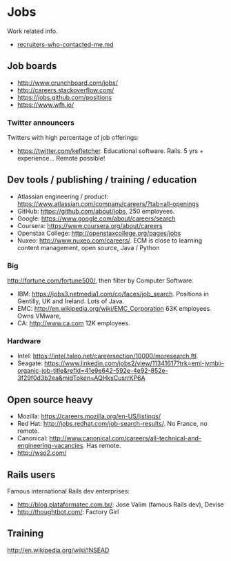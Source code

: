 # Jobs

Work related info.

- [recruiters-who-contacted-me.md](recruiters-who-contacted-me.md)

## Job boards

- http://www.crunchboard.com/jobs/
- http://careers.stackoverflow.com/
- https://jobs.github.com/positions
- https://www.wfh.io/

### Twitter announcers

Twitters with high percentage of job offerings:

- <https://twitter.com/kefletcher>. Educational software. Rails. 5 yrs + experience... Remote possible!

## Dev tools / publishing / training / education

- Atlassian engineering / product: <https://www.atlassian.com/company/careers/?tab=all-openings>
- GitHub: <https://github.com/about/jobs>, 250 employees.
- Google: <https://www.google.com/about/careers/search>
- Coursera: <https://www.coursera.org/about/careers>
- Openstax College: <http://openstaxcollege.org/pages/jobs>
- Nuxeo: <http://www.nuxeo.com/careers/>. ECM is close to learning content management, open source, Java / Python

### Big

<http://fortune.com/fortune500/>, then filter by Computer Software.

- IBM: <https://jobs3.netmedia1.com/cp/faces/job_search>. Positions in Gentilly, UK and Ireland. Lots of Java.
- EMC: <http://en.wikipedia.org/wiki/EMC_Corporation> 63K employees. Owns VMware, 
- CA: <http://www.ca.com> 12K employees.

### Hardware

- Intel: <https://intel.taleo.net/careersection/10000/moresearch.ftl>.
- Seagate: <https://www.linkedin.com/jobs2/view/11341617?trk=eml-jymbii-organic-job-title&refId=41e9e642-592e-4e92-852e-3f29f0d3b2ea&midToken=AQHksCusrrKP6A>

## Open source heavy

- Mozilla: <https://careers.mozilla.org/en-US/listings/>
- Red Hat: <http://jobs.redhat.com/job-search-results/>. No France, no remote.
- Canonical: <http://www.canonical.com/careers/all-technical-and-engineering-vacancies>. Has remote.
- <http://wso2.com/>

## Rails users

Famous international Rails dev enterprises:

- <http://blog.plataformatec.com.br/>: Jose Valim (famous Rails dev), Devise
- <http://thoughtbot.com/>: Factory Girl

## Training

<http://en.wikipedia.org/wiki/INSEAD>
